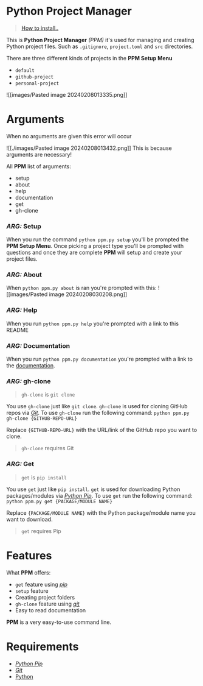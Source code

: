 # Python Project Manager

> [How to install..](docs/Documentation.md)

This is **Python Project Manager** *(PPM)* it's used for managing and creating Python project files. Such as `.gitignore`, `project.toml` and `src` directories.

There are three different kinds of projects in the **PPM Setup Menu**
* `default`
* `github-project`
* `personal-project`

![[images/Pasted image 20240208013335.png]]

# Arguments

When no arguments are given this error will occur

![[./images/Pasted image 20240208013432.png]]
This is because arguments are necessary!

All **PPM** list of arguments:
* setup
* about
* help
* documentation
* get
* gh-clone
### *ARG:* Setup

When you run the command `python ppm.py setup` you'll be prompted the **PPM Setup Menu**. Once picking a project type you'll be prompted with questions and once they are complete **PPM** will setup and create your project files.
### *ARG:* About

When `python ppm.py about` is ran you're prompted with this:
![[images/Pasted image 20240208030208.png]]
### *ARG:* Help

When you run `python ppm.py help` you're prompted with a link to this README

### *ARG:* Documentation

When you run `python ppm.py documentation` you're prompted with a link to the [documentation](docs/Documentation.md).

### *ARG:* gh-clone
> `gh-clone` is `git clone`

You use `gh-clone` just like `git clone`. `gh-clone` is used for cloning GitHub repos via *[Git](https://git-scm.com/)*. To use `gh-clone` run the following command: `python ppm.py gh-clone {GITHUB-REPO-URL}`

Replace `{GITHUB-REPO-URL}` with the URL/link of the GitHub repo you want to clone.
> `gh-clone` requires Git
### *ARG:* Get
> `get` is `pip install`

You use `get` just like `pip install`. `get` is used for downloading Python packages/modules via *[Python Pip](https://pypi.org/)*. To use `get` run the following command: `python ppm.py get {PACKAGE/MODULE NAME}`

Replace `{PACKAGE/MODULE NAME}` with the Python package/module name you want to download.
> `get` requires Pip

# Features

What **PPM** offers:
* `get` feature using *[pip](https://pypi.org/)*
* `setup` feature
* Creating project folders
* `gh-clone` feature using *[git](https://git-scm.com/)*
* Easy to read documentation

**PPM** is a very easy-to-use command line.


# Requirements

* *[Python Pip](https://pypi.org/)*
* *[Git](https://git-scm.com/)*
* [Python](https://www.python.org/downloads/)
